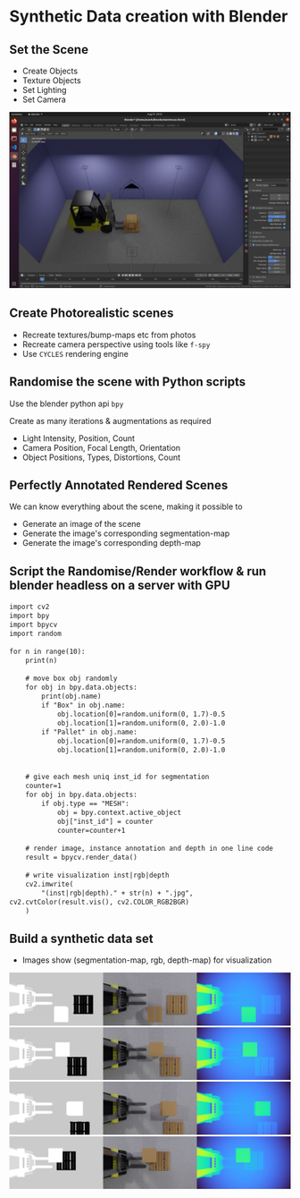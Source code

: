 # Synthetic Data creation with Blender

## Set the Scene

- Create Objects
- Texture Objects
- Set Lighting
- Set Camera

![media/scene](media/scene.png)

## Create Photorealistic scenes

- Recreate textures/bump-maps etc from photos
- Recreate camera perspective using tools like `f-spy`
- Use `CYCLES` rendering engine

## Randomise the scene with Python scripts

Use the blender python api `bpy`

Create as many iterations & augmentations as required

- Light Intensity, Position, Count
- Camera Position, Focal Length, Orientation
- Object Positions, Types, Distortions, Count

## Perfectly Annotated Rendered Scenes

We can know everything about the scene, making it possible to

- Generate an image of the scene
- Generate the image's corresponding segmentation-map
- Generate the image's corresponding depth-map

## Script the Randomise/Render workflow & run blender headless on a server with GPU

```
import cv2
import bpy
import bpycv
import random

for n in range(10):
    print(n) 

    # move box obj randomly
    for obj in bpy.data.objects:
        print(obj.name)
        if "Box" in obj.name:
            obj.location[0]=random.uniform(0, 1.7)-0.5
            obj.location[1]=random.uniform(0, 2.0)-1.0
        if "Pallet" in obj.name:
            obj.location[0]=random.uniform(0, 1.7)-0.5
            obj.location[1]=random.uniform(0, 2.0)-1.0
    

    # give each mesh uniq inst_id for segmentation
    counter=1
    for obj in bpy.data.objects:
        if obj.type == "MESH":
            obj = bpy.context.active_object
            obj["inst_id"] = counter
            counter=counter+1

    # render image, instance annotation and depth in one line code
    result = bpycv.render_data()

    # write visualization inst|rgb|depth 
    cv2.imwrite(
        "(inst|rgb|depth)." + str(n) + ".jpg", cv2.cvtColor(result.vis(), cv2.COLOR_RGB2BGR)
    )
```

## Build a synthetic data set

- Images show (segmentation-map, rgb, depth-map) for visualization

![image](media/(inst|rgb|depth).0.jpg)
![image](media/(inst|rgb|depth).1.jpg)
![image](media/(inst|rgb|depth).2.jpg)
![image](media/(inst|rgb|depth).3.jpg)

